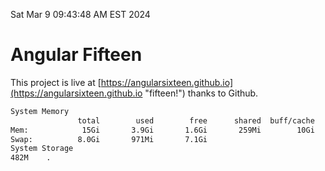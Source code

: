 Sat Mar  9 09:43:48 AM EST 2024

# Angular Fifteen


This project is live at [https://angularsixteen.github.io](https://angularsixteen.github.io "fifteen!") thanks to Github.

```bash
System Memory
               total        used        free      shared  buff/cache   available
Mem:            15Gi       3.9Gi       1.6Gi       259Mi        10Gi        11Gi
Swap:          8.0Gi       971Mi       7.1Gi
System Storage
482M	.
```
```bash
